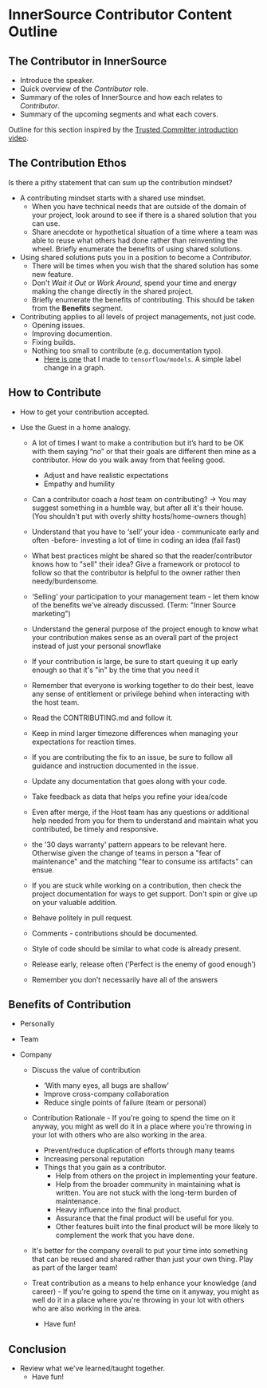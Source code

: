 # InnerSource Contributor Content Outline

## The Contributor in InnerSource

  - Introduce the speaker.
  - Quick overview of the _Contributor_ role.
  - Summary of the roles of InnerSource and how each relates to _Contributor_.
  - Summary of the upcoming segments and what each covers.

Outline for this section inspired by the [Trusted Committer introduction video].

## The Contribution Ethos

Is there a pithy statement that can sum up the contribution mindset?

  - A contributing mindset starts with a shared use mindset.
    - When you have technical needs that are outside of the domain of your project,
    look around to see if there is a shared solution that you can use.
    - Share anecdote or hypothetical situation of a time where a team was able to reuse what others had done rather than reinventing the wheel.
    Briefly enumerate the benefits of using shared solutions.
  - Using shared solutions puts you in a position to become a _Contributor_.
    - There will be times when you wish that the shared solution has some new feature.
    - Don't _Wait it Out_ or _Work Around_, spend your time and energy making the change directly in the shared project.
    - Briefly enumerate the benefits of contributing.
    This should be taken from the **Benefits** segment.
  - Contributing applies to all levels of project managements, not just code.
    - Opening issues.
    - Improving documention.
    - Fixing builds.
    - Nothing too small to contribute (e.g. documentation typo).
      - [Here is one](https://github.com/tensorflow/models/pull/4784) that I made to `tensorflow/models`.
      A simple label change in a graph.
     
## How to Contribute
- How to get your contribution accepted.

- Use the Guest in a home analogy.

   - A lot of times I want to make a contribution but it’s hard to be OK with them saying “no” or that their goals are different then mine as a contributor.  How do you walk away from that feeling good.
      - Adjust and have realistic expectations
      - Empathy and humility
      
    - Can a contributor coach a *host* team on contributing? -> You may suggest something in a humble way, but after all it's their house. (You shouldn't put with overly shitty hosts/home-owners though)

   - Understand that you have to ‘sell’ your idea - communicate early and often -before- investing a lot of time in coding an idea (fail fast)
    - What best practices might be shared so that the reader/contributor knows how to "sell" their idea? Give a framework or protocol to follow so that the contributor is helpful to the owner rather then needy/burdensome.
   - ‘Selling’ your participation to your management team - let them know of the benefits we've already discussed. (Term: "Inner Source marketing")
   - Understand the general purpose of the project enough to know what your contribution makes sense as an overall part of the project instead of just your personal snowflake
   - If your contribution is large, be sure to start queuing it up early enough so that it's "in" by the time that you need it
   - Remember that everyone is working together to do their best, leave any sense of entitlement or privilege behind when interacting with the host team.

   - Read the CONTRIBUTING.md and follow it.
    - Keep in mind larger timezone differences when managing your expectations for reaction times.
   - If you are contributing the fix to an issue, be sure to follow all guidance and instruction documented in the issue.
   - Update any documentation that goes along with your code.
   - Take feedback as data that helps you refine your idea/code
   - Even after merge, if the Host team has any questions or additional help needed from  you for them to understand and maintain what you contributed, be timely and responsive.
    - the '30 days warranty' pattern appears to be relevant here. Otherwise given the change of teams in person a "fear of maintenance" and the matching "fear to consume iss artifacts" can ensue.
   - If you are stuck while working on a contribution, then check the project documentation for ways to get support.
   Don't spin or give up on your valuable addition.
   - Behave politely in pull request.
   - Comments - contributions should be documented.
   - Style of code should be similar to what code is already present.
   - Release early, release often (‘Perfect is the enemy of good enough’)
   - Remember you don’t necessarily have all of the answers

## Benefits of Contribution
- Personally
- Team
- Company

   - Discuss the value of contribution
      - ‘With many eyes, all bugs are shallow’
      - Improve cross-company collaboration
      - Reduce single points of failure (team or personal)
      
   - Contribution Rationale
         - If you're going to spend the time on it anyway, you might as well do it in a place where you're throwing in your lot with others who are also working in the area.
      - Prevent/reduce duplication of efforts through many teams
      - Increasing personal reputation
      - Things that you gain as a contributor.
         - Help from others on the project in implementing your feature.
         - Help from the broader community in maintaining what is written.  You are not stuck with the long-term burden of maintenance.
         - Heavy influence into the final product.
         - Assurance that the final product will be useful for you.
         - Other features built into the final product will be more likely to complement the work that you have done.

   - It's better for the company overall to put your time into something that can be reused and shared rather than just your own thing.  Play as part of the larger team!
   - Treat contribution as a means to help enhance your knowledge (and career)
            - If you're going to spend the time on it anyway, you might as well do it in a place where you're throwing in your lot with others who are also working in the area.

      - Have fun!


## Conclusion

- Review what we've learned/taught together.
   - Have fun!

[Trusted Committer introduction video]: https://learning.oreilly.com/videos/the-trusted-committer/9781492047599/9781492047599-video323925
